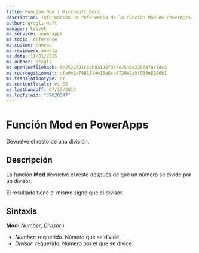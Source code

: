 ```yaml
---
title: Función Mod | Microsoft Docs
description: Información de referencia de la función Mod de PowerApps, con sintaxis y ejemplos
author: gregli-msft
manager: kvivek
ms.service: powerapps
ms.topic: reference
ms.custom: canvas
ms.reviewer: anneta
ms.date: 11/01/2015
ms.author: gregli
ms.openlocfilehash: 6b2522391c35b8a128f3e7e2546e2256870c1dca
ms.sourcegitcommit: dfa0e1a7981814e15e6ca4720e2a5f930e859db1
ms.translationtype: HT
ms.contentlocale: es-ES
ms.lasthandoff: 07/13/2018
ms.locfileid: "39020547"
---
```

# <a name="mod-function-in-powerapps"></a>Función Mod en PowerApps
Devuelve el resto de una división.

## <a name="description"></a>Descripción
La función **Mod** devuelve el resto después de que un número se divide por un divisor.

El resultado tiene el mismo signo que el divisor.

## <a name="syntax"></a>Sintaxis
**Mod**( *Number*, *Divisor* )

* *Number*: requerido. Número que se divide.
* *Divisor*: requerido.  Número por el que se divide.

